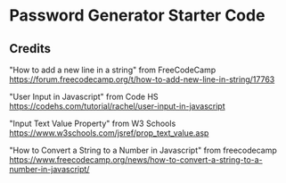 # Password Generator Starter Code



## Credits
"How to add a new line in a string" from FreeCodeCamp
https://forum.freecodecamp.org/t/how-to-add-new-line-in-string/17763

"User Input in Javascript" from Code HS
https://codehs.com/tutorial/rachel/user-input-in-javascript

"Input Text Value Property" from W3 Schools
https://www.w3schools.com/jsref/prop_text_value.asp


"How to Convert a String to a Number in Javascript" from freecodecamp
https://www.freecodecamp.org/news/how-to-convert-a-string-to-a-number-in-javascript/